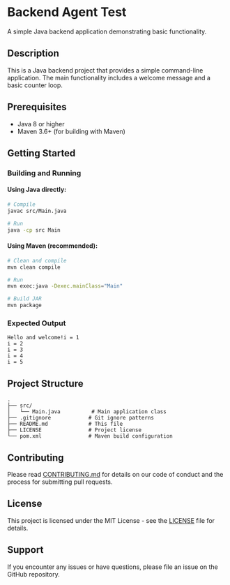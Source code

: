 # Backend Agent Test

A simple Java backend application demonstrating basic functionality.

## Description

This is a Java backend project that provides a simple command-line application. The main functionality includes a welcome message and a basic counter loop.

## Prerequisites

- Java 8 or higher
- Maven 3.6+ (for building with Maven)

## Getting Started

### Building and Running

#### Using Java directly:
```bash
# Compile
javac src/Main.java

# Run
java -cp src Main
```

#### Using Maven (recommended):
```bash
# Clean and compile
mvn clean compile

# Run
mvn exec:java -Dexec.mainClass="Main"

# Build JAR
mvn package
```

### Expected Output
```
Hello and welcome!i = 1
i = 2
i = 3
i = 4
i = 5
```

## Project Structure

```
.
├── src/
│   └── Main.java          # Main application class
├── .gitignore            # Git ignore patterns
├── README.md             # This file
├── LICENSE               # Project license
└── pom.xml               # Maven build configuration
```

## Contributing

Please read [CONTRIBUTING.md](CONTRIBUTING.md) for details on our code of conduct and the process for submitting pull requests.

## License

This project is licensed under the MIT License - see the [LICENSE](LICENSE) file for details.

## Support

If you encounter any issues or have questions, please file an issue on the GitHub repository.